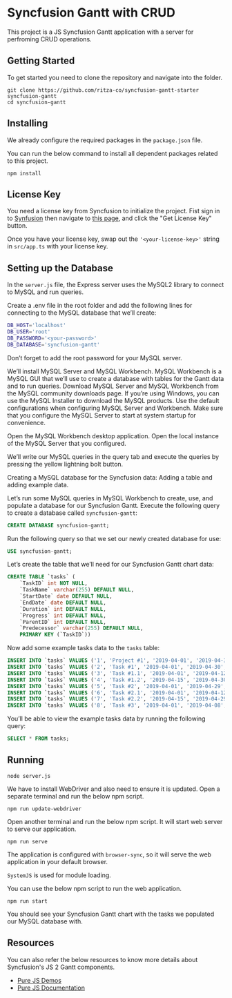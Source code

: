 # Syncfusion Gantt with CRUD

This project is a JS Syncfusion Gantt application with a server for perfroming CRUD operations.

## Getting Started

To get started you need to clone the repository and navigate into the folder.

```
git clone https://github.com/ritza-co/syncfusion-gantt-starter syncfusion-gantt
cd syncfusion-gantt
```

## Installing

We already configure the required packages in the `package.json` file.

You can run the below command to install all dependent packages related to this project.

```
npm install
```

## License Key

You need a license key from Syncfusion to initialize the project. Fist sign in to [Synfusion]() then navigate to [this page](https://www.syncfusion.com/account/manage-trials/downloads), and click the "Get License Key" button.

Once you have your license key, swap out the `'<your-license-key>'` string in `src/app.ts` with your license key.

## Setting up the Database

In the `server.js` file, the Express server uses the MySQL2 library to connect to MySQL and run queries.

Create a .env file in the root folder and add the following lines for connecting to the MySQL database that we’ll create:

```bash
DB_HOST='localhost'
DB_USER='root'
DB_PASSWORD='<your-password>'
DB_DATABASE='syncfusion-gantt'
```

Don’t forget to add the root password for your MySQL server.

We’ll install MySQL Server and MySQL Workbench. MySQL Workbench is a MySQL GUI that we’ll use to create a database with tables for the Gantt data and to run queries. Download MySQL Server and MySQL Workbench from the MySQL community downloads page. If you’re using Windows, you can use the MySQL Installer to download the MySQL products. Use the default configurations when configuring MySQL Server and Workbench. Make sure that you configure the MySQL Server to start at system startup for convenience.

Open the MySQL Workbench desktop application. Open the local instance of the MySQL Server that you configured.

We’ll write our MySQL queries in the query tab and execute the queries by pressing the yellow lightning bolt button.

Creating a MySQL database for the Syncfusion data: Adding a table and adding example data.

Let’s run some MySQL queries in MySQL Workbench to create, use, and populate a database for our Syncfusion Gantt. Execute the following query to create a database called `syncfusion-gantt`:

```sql
CREATE DATABASE syncfusion-gantt;
```

Run the following query so that we set our newly created database for use:

```sql
USE syncfusion-gantt;
```

Let’s create the table that we’ll need for our Syncfusion Gantt chart data:

```sql
CREATE TABLE `tasks` (
    `TaskID` int NOT NULL,
    `TaskName` varchar(255) DEFAULT NULL,
    `StartDate` date DEFAULT NULL,
    `EndDate` date DEFAULT NULL,
    `Duration` int DEFAULT NULL,
    `Progress` int DEFAULT NULL,
    `ParentID` int DEFAULT NULL,
    `Predecessor` varchar(255) DEFAULT NULL,
    PRIMARY KEY (`TaskID`))
```

Now add some example tasks data to the `tasks` table:

```sql
INSERT INTO `tasks` VALUES ('1', 'Project #1', '2019-04-01', '2019-04-30', '22', '37', NULL, NULL);
INSERT INTO `tasks` VALUES ('2', 'Task #1', '2019-04-01', '2019-04-30', '22', '22', '1', NULL);
INSERT INTO `tasks` VALUES ('3', 'Task #1.1', '2019-04-01', '2019-04-12', '10', '50', '2', NULL);
INSERT INTO `tasks` VALUES ('4', 'Task #1.2', '2019-04-15', '2019-04-30', '12', '0', '2', '3 FS');
INSERT INTO `tasks` VALUES ('5', 'Task #2', '2019-04-01', '2019-04-29', '21', '53', '1', NULL);
INSERT INTO `tasks` VALUES ('6', 'Task #2.1', '2019-04-01', '2019-04-12', '10', '90', '5', '');
INSERT INTO `tasks` VALUES ('7', 'Task #2.2', '2019-04-15', '2019-04-29', '11', '21', '5', '6 FS');
INSERT INTO `tasks` VALUES ('8', 'Task #3', '2019-04-01', '2019-04-08', '6', '0', '1', NULL);
```

You’ll be able to view the example tasks data by running the following query:

```sql
SELECT * FROM tasks;
```

## Running

```
node server.js
```

We have to install WebDriver and also need to ensure it is updated. Open a separate terminal and run the below npm script.

```
npm run update-webdriver
```

Open another terminal and run the below npm script. It will start web server to serve our application.

```
npm run serve
```

The application is configured with `browser-sync`, so it will serve the web application in your default browser.

`SystemJS` is used for module loading.

You can use the below npm script to run the web application.

```
npm run start
```

You should see your Syncfusion Gantt chart with the tasks we populated our MySQL database with.

## Resources

You can also refer the below resources to know more details about Syncfusion's JS 2 Gantt components.

- [Pure JS Demos](http://ej2.syncfusion.com/demos/)
- [Pure JS Documentation](http://ej2.syncfusion.com/documentation/)

